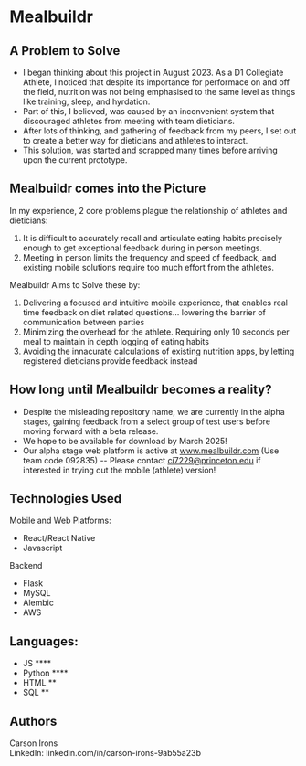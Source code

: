 # Mealbuildr

## A Problem to Solve
- I began thinking about this project in August 2023. As a D1 Collegiate Athlete, I noticed that despite its importance for performace on and off the field,
nutrition was not being emphasised to the same level as things like training, sleep, and hyrdation.
- Part of this, I believed, was caused by an inconvenient system that discouraged athletes from meeting with team dieticians.
- After lots of thinking, and gathering of feedback from my peers, I set out to create a better way for dieticians and athletes to interact.
- This solution, was started and scrapped many times before arriving upon the current prototype.  
  
## Mealbuildr comes into the Picture 
In my experience, 2 core problems plague the relationship of athletes and dieticians:
1) It is difficult to accurately recall and articulate eating habits precisely enough to get exceptional feedback during in person meetings.
2) Meeting in person limits the frequency and speed of feedback, and existing mobile solutions require too much effort from the athletes.

Mealbuildr Aims to Solve these by:
1) Delivering a focused and intuitive mobile experience, that enables real time feedback on diet related questions... lowering the barrier of communication between parties
2) Minimizing the overhead for the athlete. Requiring only 10 seconds per meal to maintain in depth logging of eating habits
3) Avoiding the innacurate calculations of existing nutrition apps, by letting registered dieticians provide feedback instead

## How long until Mealbuildr becomes a reality?
- Despite the misleading repository name, we are currently in the alpha stages, gaining feedback from a select group of test users before moving forward with a beta release. 
- We hope to be available for download by March 2025!
- Our alpha stage web platform is active at www.mealbuildr.com (Use team code 092835) -- Please contact ci7229@princeton.edu if interested in trying out the mobile (athlete) version!

## Technologies Used 
Mobile and Web Platforms:
- React/React Native
- Javascript 

Backend
- Flask
- MySQL
- Alembic
- AWS

## Languages: 
- JS ****
- Python ****
- HTML **
- SQL **

## Authors
Carson Irons  
LinkedIn: linkedin.com/in/carson-irons-9ab55a23b
